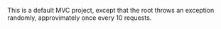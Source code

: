 This is a default MVC project, except that the root throws an exception randomly, approvimately once every 10 requests.